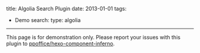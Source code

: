 title: Algolia Search Plugin
date: 2013-01-01
tags:
- Demo
search:
    type: algolia
---

<article class="message message-immersive is-warning">
<div class="message-body">
<i class="fas fa-exclamation-triangle mr-2"></i>This page is for demonstration only.
Please report your issues with this plugin to 
<a href="https://github.com/ppoffice/hexo-component-inferno">ppoffice/hexo-component-inferno</a>.
</div>
</article>
